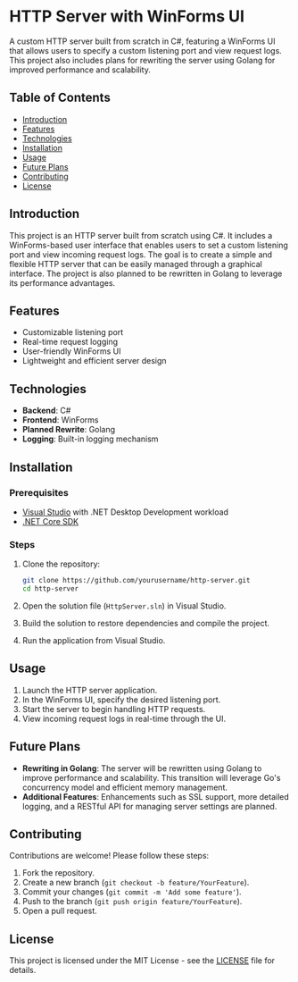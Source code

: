 # HTTP Server with WinForms UI

A custom HTTP server built from scratch in C#, featuring a WinForms UI that allows users to specify a custom listening port and view request logs. This project also includes plans for rewriting the server using Golang for improved performance and scalability.

## Table of Contents
- [Introduction](#introduction)
- [Features](#features)
- [Technologies](#technologies)
- [Installation](#installation)
- [Usage](#usage)
- [Future Plans](#future-plans)
- [Contributing](#contributing)
- [License](#license)

## Introduction
This project is an HTTP server built from scratch using C#. It includes a WinForms-based user interface that enables users to set a custom listening port and view incoming request logs. The goal is to create a simple and flexible HTTP server that can be easily managed through a graphical interface. The project is also planned to be rewritten in Golang to leverage its performance advantages.

## Features
- Customizable listening port
- Real-time request logging
- User-friendly WinForms UI
- Lightweight and efficient server design

## Technologies
- **Backend**: C#
- **Frontend**: WinForms
- **Planned Rewrite**: Golang
- **Logging**: Built-in logging mechanism

## Installation
### Prerequisites
- [Visual Studio](https://visualstudio.microsoft.com/downloads/) with .NET Desktop Development workload
- [.NET Core SDK](https://dotnet.microsoft.com/download)

### Steps
1. Clone the repository:
    ```bash
    git clone https://github.com/yourusername/http-server.git
    cd http-server
    ```

2. Open the solution file (`HttpServer.sln`) in Visual Studio.

3. Build the solution to restore dependencies and compile the project.

4. Run the application from Visual Studio.

## Usage
1. Launch the HTTP server application.
2. In the WinForms UI, specify the desired listening port.
3. Start the server to begin handling HTTP requests.
4. View incoming request logs in real-time through the UI.

## Future Plans
- **Rewriting in Golang**: The server will be rewritten using Golang to improve performance and scalability. This transition will leverage Go's concurrency model and efficient memory management.
- **Additional Features**: Enhancements such as SSL support, more detailed logging, and a RESTful API for managing server settings are planned.

## Contributing
Contributions are welcome! Please follow these steps:
1. Fork the repository.
2. Create a new branch (`git checkout -b feature/YourFeature`).
3. Commit your changes (`git commit -m 'Add some feature'`).
4. Push to the branch (`git push origin feature/YourFeature`).
5. Open a pull request.

## License
This project is licensed under the MIT License - see the [LICENSE](LICENSE) file for details.
